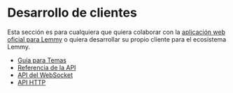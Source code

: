 # Desarrollo de clientes

Esta sección es para cualquiera que quiera colaborar con la [aplicación web oficial para Lemmy](https://github.com/LemmyNet/lemmy-ui) o quiera desarrollar su propio cliente para el ecosistema Lemmy. 

- [Guía para Temas](client_development/theming.md)
- [Referencia de la API](client_development/api_reference.md)
- [API del WebSocket](https://join-lemmy.org/api/index.html)
- [API HTTP](client_development/http_api.md)

